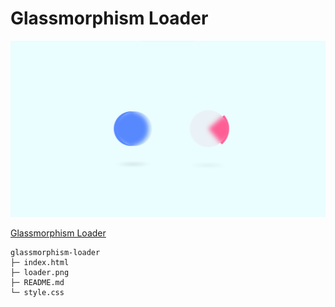 # Glassmorphism Loader

![cover](loader.png)

[Glassmorphism Loader](https://tajwarsaiyeed.github.io/glassmorphism-loader)

```
glassmorphism-loader
├─ index.html
├─ loader.png
├─ README.md
└─ style.css

```
